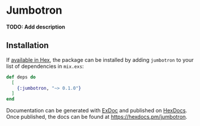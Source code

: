 # Jumbotron

**TODO: Add description**

## Installation

If [available in Hex](https://hex.pm/docs/publish), the package can be installed
by adding `jumbotron` to your list of dependencies in `mix.exs`:

```elixir
def deps do
  [
    {:jumbotron, "~> 0.1.0"}
  ]
end
```

Documentation can be generated with [ExDoc](https://github.com/elixir-lang/ex_doc)
and published on [HexDocs](https://hexdocs.pm). Once published, the docs can
be found at <https://hexdocs.pm/jumbotron>.

